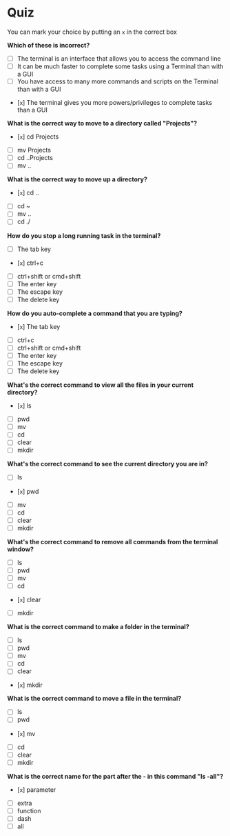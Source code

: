 # Quiz

You can mark your choice by putting an `x` in the correct box

**Which of these is incorrect?**

- [ ] The terminal is an interface that allows you to access the command line
- [ ] It can be much faster to complete some tasks using a Terminal than with a GUI
- [ ] You have access to many more commands and scripts on the Terminal than with a GUI
- [`x`] The terminal gives you more powers/privileges to complete tasks than a GUI

**What is the correct way to move to a directory called "Projects"?**

- [`x`] cd Projects
- [ ] mv Projects
- [ ] cd ..Projects
- [ ] mv ..

**What is the correct way to move up a directory?**

- [`x`] cd ..
- [ ] cd ~
- [ ] mv ..
- [ ] cd ./

**How do you stop a long running task in the terminal?**

- [ ] The tab key
- [`x`] ctrl+c
- [ ] ctrl+shift or cmd+shift
- [ ] The enter key
- [ ] The escape key
- [ ] The delete key

**How do you auto-complete a command that you are typing?**

- [`x`] The tab key
- [ ] ctrl+c
- [ ] ctrl+shift or cmd+shift
- [ ] The enter key
- [ ] The escape key
- [ ] The delete key

**What's the correct command to view all the files in your current directory?**

- [`x`] ls
- [ ] pwd
- [ ] mv
- [ ] cd
- [ ] clear
- [ ] mkdir

**What's the correct command to see the current directory you are in?**

- [ ] ls
- [`x`] pwd
- [ ] mv
- [ ] cd
- [ ] clear
- [ ] mkdir

**What's the correct command to remove all commands from the terminal window?**

- [ ] ls
- [ ] pwd
- [ ] mv
- [ ] cd
- [`x`] clear
- [ ] mkdir

**What is the correct command to make a folder in the terminal?**

- [ ] ls
- [ ] pwd
- [ ] mv
- [ ] cd
- [ ] clear
- [`x`] mkdir

**What is the correct command to move a file in the terminal?**

- [ ] ls
- [ ] pwd
- [`x`] mv
- [ ] cd
- [ ] clear
- [ ] mkdir

**What is the correct name for the part after the - in this command "ls -all"?**

- [`x`] parameter
- [ ] extra
- [ ] function
- [ ] dash
- [ ] all
